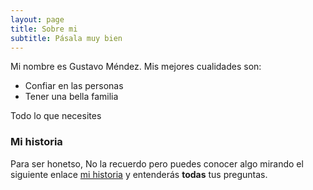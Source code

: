 ```yaml
---
layout: page
title: Sobre mi
subtitle: Pásala muy bien
---
```


Mi nombre es Gustavo Méndez. Mis mejores cualidades son:

- Confiar en las personas
- Tener una bella familia

Todo lo que necesites

### Mi historia

Para ser honetso, No la recuerdo pero puedes conocer algo mirando el siguiente enlace [mi historia](https://prezi.com/p/aqoddqtj2mz4/mi-biografia/) y  entenderás **todas** tus preguntas.
